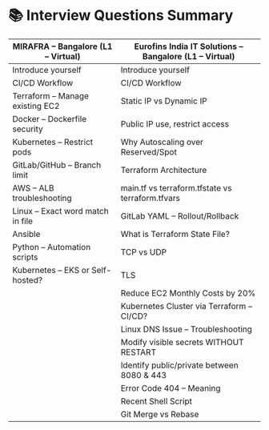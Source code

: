 # 📚 Interview Questions Summary

| MIRAFRA – Bangalore (L1 – Virtual)               | Eurofins India IT Solutions – Bangalore (L1 – Virtual)                  |
|--------------------------------------------------|-------------------------------------------------------------------------|
| Introduce yourself                               | Introduce yourself                                                      |
| CI/CD Workflow                                   | CI/CD Workflow                                                          |
| Terraform – Manage existing EC2                  | Static IP vs Dynamic IP                                                 |
| Docker – Dockerfile security                     | Public IP use, restrict access                                          |
| Kubernetes – Restrict pods                       | Why Autoscaling over Reserved/Spot                                      |
| GitLab/GitHub – Branch limit                     | Terraform Architecture                                                  |
| AWS – ALB troubleshooting                        | main.tf vs terraform.tfstate vs terraform.tfvars                        |
| Linux – Exact word match in file                 | GitLab YAML – Rollout/Rollback                                          |
| Ansible                                          | What is Terraform State File?                                           |
| Python – Automation scripts                      | TCP vs UDP                                                              |
| Kubernetes – EKS or Self-hosted?                 | TLS                                                                     |
|                                                  | Reduce EC2 Monthly Costs by 20%                                         |
|                                                  | Kubernetes Cluster via Terraform – CI/CD?                               |
|                                                  | Linux DNS Issue – Troubleshooting                                       |
|                                                  | Modify visible secrets WITHOUT RESTART                                  |
|                                                  | Identify public/private between 8080 & 443                              |
|                                                  | Error Code 404 – Meaning                                                |
|                                                  | Recent Shell Script                                                     |
|                                                  | Git Merge vs Rebase                                                     |
